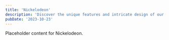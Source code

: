 ```yaml
---
title: 'Nickelodeon'
description: 'Discover the unique features and intricate design of our Nickelodeon. Perfect for various applications, this piece adds a touch of creativity and innovation to any setting.'
pubDate: '2023-10-23'
---
```


Placeholder content for Nickelodeon.